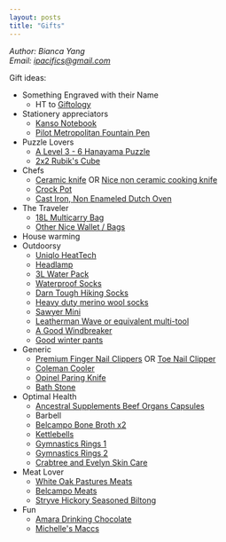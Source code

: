 ```yaml
---
layout: posts
title: "Gifts"
---
```

*Author: Bianca Yang*<br>
*Email: <a href="mailto:ipacifics@gmail.com?subject=Hello from the XDRT Blog">ipacifics@gmail.com</a>*<br>


Gift ideas:
* Something Engraved with their Name
  * HT to
    [Giftology](https://www.amazon.com/Giftology-Increase-Referrals-Strengthen-Retention/dp/1619614332)
* Stationery appreciators
  * [Kanso Notebook](https://www.jetpens.com/Tomoe-River-52-gsm-Kanso-Notebook-B5-White/pd/12789)
  * [Pilot Metropolitan Fountain Pen](https://www.jetpens.com/Pilot-Metropolitan-Fountain-Pen-White-Tiger-Fine-Nib/pd/12081)
* Puzzle Lovers
  * [A Level 3 - 6 Hanayama Puzzle](https://hanayama-toys.com)
  * [2x2 Rubik's Cube](https://www.amazon.com/D-FantiX-Qiyi-Speed-Stickerless-Puzzle/dp/B06XQMRRX5/ref=sr_1_8)
* Chefs
  * [Ceramic knife](https://www.amazon.com/Kyocera-FK-2PC-WH3-Revolution-Ceramic/dp/B000KU7I50/) OR
  [Nice non ceramic cooking knife](https://www.amazon.com/Mercer-Cutlery-Japanese-Style-Santoku-Knife/dp/B001EN6D62/)
  * [Crock Pot](https://www.amazon.com/Crock-Pot-SCV401-TR-4-Quart-Manual-Cooker/dp/B000AB32PE/)
  * [Cast Iron, Non Enameled Dutch Oven](https://www.amazon.com/Lodge-L8DD3-Cast-Iron-Dutch/dp/B000LEXR0K/ref=sr_1_3)
* The Traveler
  * [18L Multicarry Bag](https://everyman.co/products/hideout-5-way)
  * [Other Nice Wallet / Bags](https://bellroy.com)
* House warming
* Outdoorsy
  * [Uniqlo HeatTech](https://www.uniqlo.com/us/en/women/heattech-collection)
  * [Headlamp](https://www.amazon.com/Foxelli-Headlamp-Flashlight-2-Pack-Lightweight/dp/B07VCTYYZX/)
  * [3L Water Pack](https://www.amazon.com/Hydration-Bladder-Hunting-Climbing-Running/dp/B01CS8H2ZM/ref=sr_1_4)
  * [Waterproof Socks](https://www.amazon.com/RANDY-SUN-Waterproof-Half-Cushion-Multisport/dp/B07BXMDPW5/)
  * [Darn Tough Hiking Socks](https://www.amazon.com/Darn-Tough-Merino-Micro-Cushion/dp/B000XFW6OU/ref=sr_1_7)
  * [Heavy duty merino wool socks](https://www.amazon.com/SmartWool-Extra-Heavy-Charcoal-X-Large/dp/B01MRRGI60/ref=sr_1_3)
  * [Sawyer Mini](https://www.amazon.com/Sawyer-Products-SP128-Filtration-System/dp/B00FA2RLX2/ref=lp_3447645011_1_3)
  * [Leatherman Wave or equivalent multi-tool](https://www.amazon.com/LEATHERMAN-Wave-Multitool-Stainless-Steel/dp/B079MJBP21/)
  * [A Good Windbreaker](https://www.marmot.com/womens-trail-wind-hoody-58840.html)
  * [Good winter pants](https://www.duluthtrading.com/womens-no-exposure-bonded-flex-fire-hose-pant-84805.html)
* Generic
  * [Premium Finger Nail Clippers](https://www.amazon.com/Seki-Stainless-Fingernail-Clipper-SS-106/dp/B000F35R00/) OR
  [Toe Nail Clipper](https://kaiscissors.com/kai-type-003l-nail-clippers/)
  * [Coleman Cooler](https://www.amazon.com/Coleman-3000000739-Beverage-Cooler/dp/B00363V3LI/ref=sr_1_1)
  * [Opinel Paring Knife](https://www.amazon.com/Opinel-Paring-Kitchen-Knife-Blade/dp/B00QMAX0XQ/ref=sr_1_1)
  * [Bath Stone](https://www.amazon.com/Diatomaceous-Earth-DZY-Nonslip-Absorbent/dp/B07R5F9PKY/ref=sr_1_2)
* Optimal Health
  * [Ancestral Supplements Beef Organs Capsules](https://www.amazon.com/Ancestral-Supplements-Grass-Organs-Desiccated/dp/B06XP7Z1KN/ref=sr_1_5)
  * Barbell
  * [Belcampo Bone Broth x2](https://shop1.belcampo.com/product/original-bone-broth/)
  * [Kettlebells](https://aderfitness.com/product-category/kettlebells/)
  * [Gymnastics Rings 1](https://www.amazon.com/Rep-Gymnastic-Rings-Numbered-Straps/dp/B00QR1J5NY/)
  * [Gymnastics Rings 2](https://www.amazon.com/Gymnastic-Fitness-Exercise-Wooden-Gymnast/dp/B01FTOCY0A/)
  * [Crabtree and Evelyn Skin Care](http://crabtree-evelyn.com/)
* Meat Lover
  * [White Oak Pastures Meats](https://www.whiteoakpastures.com)
  * [Belcampo Meats](https://shop1.belcampo.com)
  * [Stryve Hickory Seasoned Biltong](https://www.walmart.com/ip/Stryve-Biltong-Hickory-Seasoned-8oz/257082789)
* Fun
  * [Amara Drinking Chocolate](https://www.amazon.com/Venezuelan-Flavors-Chocolate-Criollo-Certified/dp/B00F7NIQQ0/ref=as_li_ss_tl)
  * [Michelle's Maccs](https://michellesmaccs.com/)
